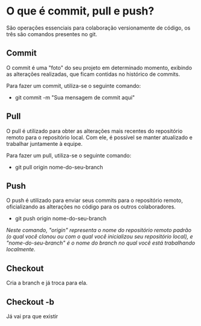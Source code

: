 # O que é commit, pull e push?
São operações essenciais para colaboração versionamente de código, os três são comandos presentes no git.

## Commit 
O commit é uma "foto" do seu projeto em determinado momento, exibindo as alterações realizadas, que ficam contidas no histórico de commits. 

Para fazer um commit, utiliza-se o seguinte comando: 
* git commit -m "Sua mensagem de commit aqui"

## Pull
O pull é utilizado para obter as alterações mais recentes do repositório remoto para o repositório local. Com ele, é possível se manter atualizado e trabalhar juntamente à equipe.

Para fazer um pull, utiliza-se o seguinte comando:
* git pull origin nome-do-seu-branch

## Push
O push é utilizado para enviar seus commits para o repositório remoto, oficializando as alterações no código para os outros colaboradores.

* git push origin nome-do-seu-branch

_Neste comando, "origin" representa o nome do repositório remoto padrão (o qual você clonou ou com o qual você inicializou seu repositório local), e "nome-do-seu-branch" é o nome do branch no qual você está trabalhando localmente._

## Checkout
Cria a branch e já troca para ela.

## Checkout -b
Já vai pra que existir
